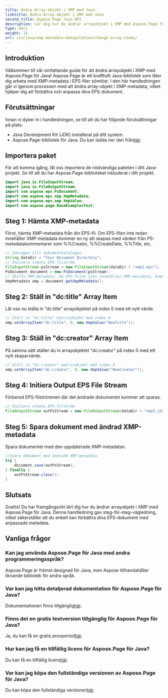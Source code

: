 ```yaml
---
title: Ändra Array-objekt i XMP med Java
linktitle: Ändra Array-objekt i XMP med Java
second_title: Aspose.Page Java API
description: Lär dig hur du ändrar arrayobjekt i XMP med Aspose.Page för Java. Ändra metadata utan ansträngning med vår steg-för-steg-guide. Förbättra dina EPS-dokument nu!
type: docs
weight: 15
url: /sv/java/xmp-metadata-manipulation/change-array-items/
---
```

## Introduktion
Välkommen till vår omfattande guide för att ändra arrayobjekt i XMP med Aspose.Page för Java! Aspose.Page är ett kraftfullt Java-bibliotek som låter dig arbeta med XMP-metadata i EPS-filer sömlöst. I den här handledningen går vi igenom processen med att ändra array-objekt i XMP-metadata, vilket hjälper dig att förbättra och anpassa dina EPS-dokument.
## Förutsättningar
Innan vi dyker in i handledningen, se till att du har följande förutsättningar på plats:
- Java Development Kit (JDK) installerat på ditt system.
-  Aspose.Page-bibliotek för Java. Du kan ladda ner den från[här](https://releases.aspose.com/page/java/).
## Importera paket
För att komma igång, låt oss importera de nödvändiga paketen i ditt Java-projekt. Se till att du har Aspose.Page-biblioteket inkluderat i ditt projekt.
```java
import java.io.FileInputStream;
import java.io.FileOutputStream;
import com.aspose.eps.PsDocument;
import com.aspose.eps.xmp.XmpMetadata;
import com.aspose.eps.xmp.XmpValue;
import com.aspose.page.BaseExamplesTest;

```
## Steg 1: Hämta XMP-metadata
Först, hämta XMP-metadata från din EPS-fil. Om EPS-filen inte redan innehåller XMP-metadata kommer en ny att skapas med värden från PS-metadatakommentarer som %%Creator, %%CreateDate, %%Title, etc.
```java
// Sökvägen till dokumentkatalogen.
String dataDir = "Your Document Directory";
// Initiera indata EPS-filström
FileInputStream psStream = new FileInputStream(dataDir + "xmp3.eps");
PsDocument document = new PsDocument(psStream);
// Skaffa XMP-metadata. Om EPS-filen inte innehåller XMP-metadata, kommer en ny att fyllas med värden från PS-metadatakommentarer.
XmpMetadata xmp = document.getXmpMetadata();
```
## Steg 2: Ställ in "dc:title" Array Item
Låt oss nu ställa in "dc:title" arrayobjektet på index 0 med ett nytt värde.
```java
// Ställ in "dc:title" matrisobjekt med index 0
xmp.setArrayItem("dc:title", 0, new XmpValue("NewTitle"));
```
## Steg 3: Ställ in "dc:creator" Array Item
På samma sätt ställer du in arrayobjektet "dc:creator" på index 0 med ett nytt skaparvärde.
```java
// Ställ in "dc:creator" matrisobjekt med index 0
xmp.setArrayItem("dc:creator", 0, new XmpValue("NewCreator"));
```
## Steg 4: Initiera Output EPS File Stream
Förbered EPS-filströmmen där det ändrade dokumentet kommer att sparas.
```java
// Initiera utdata EPS-filström
FileOutputStream outPsStream = new FileOutputStream(dataDir + "xmp3_changed.eps");
```
## Steg 5: Spara dokument med ändrad XMP-metadata
Spara dokumentet med den uppdaterade XMP-metadatan.
```java
//Spara dokument med ändrade XMP-metadata
try {
    document.save(outPsStream);
} finally {
    outPsStream.close();
}
```
## Slutsats
Grattis! Du har framgångsrikt lärt dig hur du ändrar arrayobjekt i XMP med Aspose.Page för Java. Denna handledning gav steg-för-steg-vägledning, vilket säkerställer att du enkelt kan förbättra dina EPS-dokument med anpassade metadata.

## Vanliga frågor
### Kan jag använda Aspose.Page för Java med andra programmeringsspråk?
Aspose.Page är främst designad för Java, men Aspose tillhandahåller liknande bibliotek för andra språk.
### Var kan jag hitta detaljerad dokumentation för Aspose.Page för Java?
 Dokumentationen finns tillgänglig[här](https://reference.aspose.com/page/java/).
### Finns det en gratis testversion tillgänglig för Aspose.Page för Java?
 Ja, du kan få en gratis provperiod[här](https://releases.aspose.com/).
### Hur kan jag få en tillfällig licens för Aspose.Page för Java?
 Du kan få en tillfällig licens[här](https://purchase.aspose.com/temporary-license/).
### Var kan jag köpa den fullständiga versionen av Aspose.Page för Java?
 Du kan köpa den fullständiga versionen[här](https://purchase.aspose.com/buy).